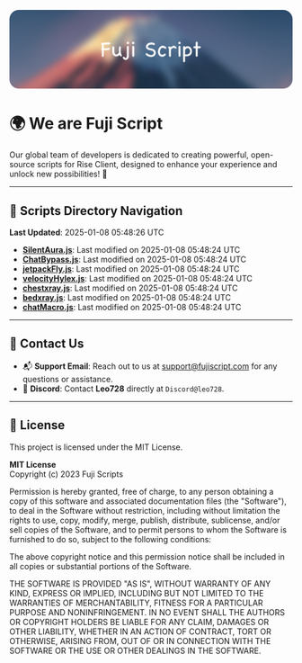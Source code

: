 ![Banner](.github/b.webp)

# 🌍 **We are Fuji Script**

Our global team of developers is dedicated to creating powerful, open-source scripts for Rise Client, designed to enhance your experience and unlock new possibilities! 🌟

---
<!-- SCRIPTS_NAVIGATION_START -->
## 📂 **Scripts Directory Navigation**

**Last Updated**: 2025-01-08 05:48:26 UTC

- **[SilentAura.js](scripts/SilentAura.js)**: Last modified on 2025-01-08 05:48:24 UTC
- **[ChatBypass.js](scripts/ChatBypass.js)**: Last modified on 2025-01-08 05:48:24 UTC
- **[jetpackFly.js](scripts/jetpackFly.js)**: Last modified on 2025-01-08 05:48:24 UTC
- **[velocityHylex.js](scripts/velocityHylex.js)**: Last modified on 2025-01-08 05:48:24 UTC
- **[chestxray.js](scripts/chestxray.js)**: Last modified on 2025-01-08 05:48:24 UTC
- **[bedxray.js](scripts/bedxray.js)**: Last modified on 2025-01-08 05:48:24 UTC
- **[chatMacro.js](scripts/chatMacro.js)**: Last modified on 2025-01-08 05:48:24 UTC

<!-- SCRIPTS_NAVIGATION_END -->

---

## 💬 **Contact Us**  
- 📬 **Support Email**: Reach out to us at [support@fujiscript.com](mailto:support@fujiscript.com) for any questions or assistance.  
- 💬 **Discord**: Contact **Leo728** directly at `Discord@leo728`.

---

## 📜 **License**

This project is licensed under the MIT License.  

**MIT License**  
Copyright (c) 2023 Fuji Scripts  

Permission is hereby granted, free of charge, to any person obtaining a copy of this software and associated documentation files (the "Software"), to deal in the Software without restriction, including without limitation the rights to use, copy, modify, merge, publish, distribute, sublicense, and/or sell copies of the Software, and to permit persons to whom the Software is furnished to do so, subject to the following conditions:  

The above copyright notice and this permission notice shall be included in all copies or substantial portions of the Software.  

THE SOFTWARE IS PROVIDED "AS IS", WITHOUT WARRANTY OF ANY KIND, EXPRESS OR IMPLIED, INCLUDING BUT NOT LIMITED TO THE WARRANTIES OF MERCHANTABILITY, FITNESS FOR A PARTICULAR PURPOSE AND NONINFRINGEMENT. IN NO EVENT SHALL THE AUTHORS OR COPYRIGHT HOLDERS BE LIABLE FOR ANY CLAIM, DAMAGES OR OTHER LIABILITY, WHETHER IN AN ACTION OF CONTRACT, TORT OR OTHERWISE, ARISING FROM, OUT OF OR IN CONNECTION WITH THE SOFTWARE OR THE USE OR OTHER DEALINGS IN THE SOFTWARE.  
